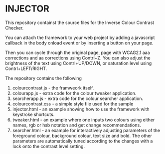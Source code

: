 # INJECTOR

This repository containst the source files for the Inverse Colour Contrast Checker.

You can attach the framework to your web project by adding a javascript callback in the body onload event or by inserting a button on your page.

Then you can cycle through the original page, page with WCAG2.1 aaa corrections and aa corrections using Contrl+Z. You can also adjust the brightness of the text using Contrl+UP/DOWN, or saturation level using Contrl+LEFT/RIGHT.

The repository contains the following
1. colourcontrast.js - the framweork itself.
2. colourapp.js - extra code for the colour tweaker application.
3. searcherapp.js - extra code for the colour searcher application.
4. colourcontrast.css - a simple style file used for the sample
5. injector.html - an example showing how to use the framework with keystroke shortcuts.
6. tweaker.html - an example where one inputs two colours using either names, rgb or hsb notation and get change recommendations.
7. searcher.html - an example for interactively adjusting parameters of the foreground colour, background colour, text size and bold. The other parameters are automatically tuned according to the changes with a lock onto the contrast level setting.
